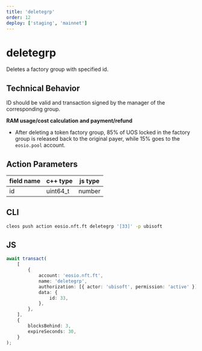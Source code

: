 ```yaml
---
title: 'deletegrp'
order: 12
deploy: ['staging', 'mainnet']
---
```


# deletegrp

Deletes a factory group with specified id.

## Technical Behavior

ID should be valid and transaction signed by the manager of the corresponding group.

**RAM usage/cost calculation and payment/refund**

-   After deleting a token factory group, 85% of UOS locked in the factory group is released back to the original payer, while 15% goes to the `eosio.pool` account.

## Action Parameters

| field name | c++ type | js type |
| ---------- | -------- | ------- |
| id         | uint64_t | number  |

## CLI

```bash
cleos push action eosio.nft.ft deletegrp '[33]' -p ubisoft
```

## JS

```ts
await transact(
    [
        {
            account: 'eosio.nft.ft',
            name: 'deletegrp',
            authorization: [{ actor: 'ubisoft', permission: 'active' }],
            data: {
                id: 33,
            },
        },
    ],
    {
        blocksBehind: 3,
        expireSeconds: 30,
    }
);
```

